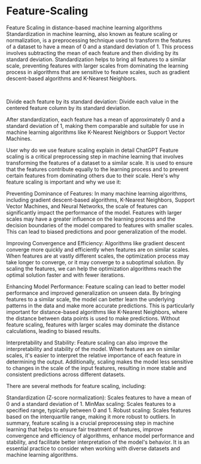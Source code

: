 # Feature-Scaling
Feature Scaling in distance-based machine learning algorithms
Standardization in machine learning, also known as feature scaling or normalization, is a preprocessing technique used to transform the features of a dataset to have a mean of 0 and a standard deviation of 1. This process involves subtracting the mean of each feature and then dividing by its standard deviation. Standardization helps to bring all features to a similar scale, preventing features with larger scales from dominating the learning process in algorithms that are sensitive to feature scales, such as gradient descent-based algorithms and K-Nearest Neighbors.


​
 
Divide each feature by its standard deviation:
Divide each value in the centered feature column by its standard deviation.


After standardization, each feature has a mean of approximately 0 and a standard deviation of 1, making them comparable and suitable for use in machine learning algorithms like K-Nearest Neighbors or Support Vector Machines.


User
why do we use feature scaling explain in detail 
ChatGPT
Feature scaling is a critical preprocessing step in machine learning that involves transforming the features of a dataset to a similar scale. It is used to ensure that the features contribute equally to the learning process and to prevent certain features from dominating others due to their scale. Here's why feature scaling is important and why we use it:

Preventing Dominance of Features: In many machine learning algorithms, including gradient descent-based algorithms, K-Nearest Neighbors, Support Vector Machines, and Neural Networks, the scale of features can significantly impact the performance of the model. Features with larger scales may have a greater influence on the learning process and the decision boundaries of the model compared to features with smaller scales. This can lead to biased predictions and poor generalization of the model.

Improving Convergence and Efficiency: Algorithms like gradient descent converge more quickly and efficiently when features are on similar scales. When features are at vastly different scales, the optimization process may take longer to converge, or it may converge to a suboptimal solution. By scaling the features, we can help the optimization algorithms reach the optimal solution faster and with fewer iterations.

Enhancing Model Performance: Feature scaling can lead to better model performance and improved generalization on unseen data. By bringing features to a similar scale, the model can better learn the underlying patterns in the data and make more accurate predictions. This is particularly important for distance-based algorithms like K-Nearest Neighbors, where the distance between data points is used to make predictions. Without feature scaling, features with larger scales may dominate the distance calculations, leading to biased results.

Interpretability and Stability: Feature scaling can also improve the interpretability and stability of the model. When features are on similar scales, it's easier to interpret the relative importance of each feature in determining the output. Additionally, scaling makes the model less sensitive to changes in the scale of the input features, resulting in more stable and consistent predictions across different datasets.

There are several methods for feature scaling, including:

Standardization (Z-score normalization): Scales features to have a mean of 0 and a standard deviation of 1.
MinMax scaling: Scales features to a specified range, typically between 0 and 1.
Robust scaling: Scales features based on the interquartile range, making it more robust to outliers.
In summary, feature scaling is a crucial preprocessing step in machine learning that helps to ensure fair treatment of features, improve convergence and efficiency of algorithms, enhance model performance and stability, and facilitate better interpretation of the model's behavior. It is an essential practice to consider when working with diverse datasets and machine learning algorithms.






